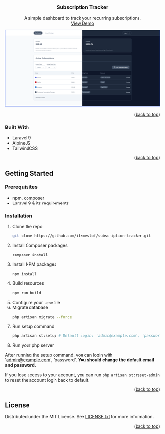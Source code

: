 <a name="readme-top"></a>

<div align="center">

<h3 align="center">Subscription Tracker</h3>

  <p align="center">
    A simple dashboard to track your recurring subscriptions.
    <br />
    <a href="https://stdemo.slof.dev">View Demo</a>
  </p>
</div>

![Screenshot](screenshots/screenshot.png)

<p align="right">(<a href="#readme-top">back to top</a>)</p>

### Built With

-   Laravel 9
-   AlpineJS
-   TailwindCSS

<p align="right">(<a href="#readme-top">back to top</a>)</p>

## Getting Started

### Prerequisites

-   npm, composer
-   Laravel 9 & its requirements

### Installation

1. Clone the repo
    ```sh
    git clone https://github.com/itsmeslof/subscription-tracker.git
    ```
2. Install Composer packages
    ```sh
    composer install
    ```
3. Install NPM packages
    ```sh
    npm install
    ```
4. Build resources
    ```sh
    npm run build
    ```
5. Configure your `.env` file
6. Migrate database
    ```sh
    php artisan migrate --force
    ```
7. Run setup command
    ```sh
    php artisan st:setup # Default login: 'admin@example.com', 'password'
    ```
8. Run your php server

After running the setup command, you can login with 'admin@example.com', 'password'. **You should change the default email and password.**

If you lose access to your account, you can run `php artisan st:reset-admin` to reset the account login back to default.

<p align="right">(<a href="#readme-top">back to top</a>)</p>

<!-- LICENSE -->

## License

Distributed under the MIT License. See [LICENSE.txt](LICENSE.txt) for more information.

<p align="right">(<a href="#readme-top">back to top</a>)</p>
